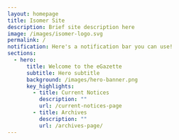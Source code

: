 ```yaml
---
layout: homepage
title: Isomer Site
description: Brief site description here
image: /images/isomer-logo.svg
permalink: /
notification: Here's a notification bar you can use!
sections:
  - hero:
      title: Welcome to the eGazette
      subtitle: Hero subtitle
      background: /images/hero-banner.png
      key_highlights:
        - title: Current Notices
          description: ""
          url: /current-notices-page
        - title: Archives
          description: ""
          url: /archives-page/
---
```

